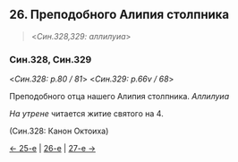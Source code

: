 
## 26. Преподобного Алипия столпника

> <*Син.328,329: аллилуиа*>

### Син.328, Син.329

<*Син.328: p.80 / 81*>
<*Син.329: p.66v / 68*>

Преподобного отца нашего Алипия столпника. *Аллилуиа*

*На утрене* читается житие святого на 4.

(Син.328: Канон Октоиха)

[← 25-е](11_25_SAB.ru.md) | [26-е](README.md#26-й) | [27-е →](11_27_SAB.ru.md)
